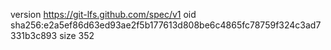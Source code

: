 version https://git-lfs.github.com/spec/v1
oid sha256:e2a5ef86d63ed93ae2f5b177613d808be6c4865fc78759f324c3ad7331b3c893
size 352
